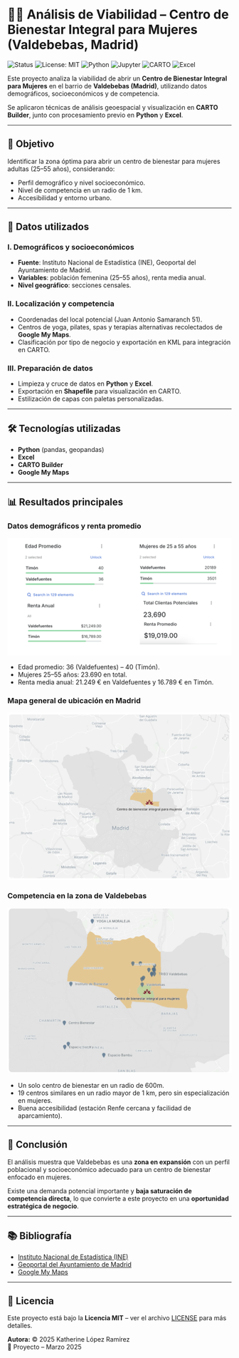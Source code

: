# 🧘‍♀️ Análisis de Viabilidad – Centro de Bienestar Integral para Mujeres (Valdebebas, Madrid)

![Status](https://img.shields.io/badge/Status-Finalizado-brightgreen)
![License: MIT](https://img.shields.io/badge/License-MIT-blue.svg)
![Python](https://img.shields.io/badge/Python-3.9-yellow?logo=python)
![Jupyter](https://img.shields.io/badge/Jupyter-Notebook-orange?logo=jupyter)
![CARTO](https://img.shields.io/badge/CARTO-Builder-blue?logo=carto)
![Excel](https://img.shields.io/badge/Excel-Data%20Analysis-green?logo=microsoft-excel)

Este proyecto analiza la viabilidad de abrir un **Centro de Bienestar Integral para Mujeres** en el barrio de **Valdebebas (Madrid)**, utilizando datos demográficos, socioeconómicos y de competencia.  

Se aplicaron técnicas de análisis geoespacial y visualización en **CARTO Builder**, junto con procesamiento previo en **Python** y **Excel**.

---

## 🎯 Objetivo

Identificar la zona óptima para abrir un centro de bienestar para mujeres adultas (25–55 años), considerando:

- Perfil demográfico y nivel socioeconómico.  
- Nivel de competencia en un radio de 1 km.  
- Accesibilidad y entorno urbano.  

---

## 📂 Datos utilizados

### I. Demográficos y socioeconómicos
- **Fuente**: Instituto Nacional de Estadística (INE), Geoportal del Ayuntamiento de Madrid.  
- **Variables**: población femenina (25–55 años), renta media anual.  
- **Nivel geográfico**: secciones censales.  

### II. Localización y competencia
- Coordenadas del local potencial (Juan Antonio Samaranch 51).  
- Centros de yoga, pilates, spas y terapias alternativas recolectados de **Google My Maps**.  
- Clasificación por tipo de negocio y exportación en KML para integración en CARTO. 

### III. Preparación de datos
- Limpieza y cruce de datos en **Python** y **Excel**.  
- Exportación en **Shapefile** para visualización en CARTO.  
- Estilización de capas con paletas personalizadas.  

---

## 🛠️ Tecnologías utilizadas

- **Python** (pandas, geopandas)  
- **Excel**  
- **CARTO Builder**  
- **Google My Maps**  

---

## 📊 Resultados principales

### Datos demográficos y renta promedio
![Datos Valdefuentes y Timón](data/images/datos_valdefuentes_timon.png)

- Edad promedio: 36 (Valdefuentes) – 40 (Timón).  
- Mujeres 25–55 años: 23.690 en total.  
- Renta media anual: 21.249 € en Valdefuentes y 16.789 € en Timón.  

### Mapa general de ubicación en Madrid
![Mapa ubicación Valdebebas](data/images/mapa_valdebebas_ubicacion.png)

### Competencia en la zona de Valdebebas
![Mapa competencia Valdebebas](data/images/mapa_valdebebas_competencia.png)

- Un solo centro de bienestar en un radio de 600m.  
- 19 centros similares en un radio mayor de 1 km, pero sin especialización en mujeres.  
- Buena accesibilidad (estación Renfe cercana y facilidad de aparcamiento).  

---

## 📌 Conclusión

El análisis muestra que Valdebebas es una **zona en expansión** con un perfil poblacional y socioeconómico adecuado para un centro de bienestar enfocado en mujeres. 

Existe una demanda potencial importante y **baja saturación de competencia directa**, lo que convierte a este proyecto en una **oportunidad estratégica de negocio**.  

---

## 📚 Bibliografía

- [Instituto Nacional de Estadística (INE)](https://www.ine.es)  
- [Geoportal del Ayuntamiento de Madrid](https://geoportal.madrid.es)  
- [Google My Maps](https://www.google.com/maps)  

---

## 📄 Licencia  

Este proyecto está bajo la **Licencia MIT** – ver el archivo [LICENSE](LICENSE) para más detalles.  

**Autora:** © 2025 Katherine López Ramírez  
📅 Proyecto – Marzo 2025  
